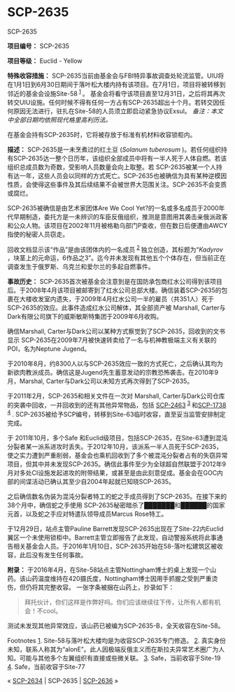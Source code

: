 # SCP-2635
                        




SCP-2635



**项目编号：** SCP-2635

**项目等级：** Euclid - Yellow

**特殊收容措施：** SCP-2635当前由基金会与FBI特异事故调查处轮流监管。UIU将在1月1日到6月30日期间于落叶松大楼内持有该项目。在7月1日，项目将被转移到邻近的基金会设施Site-58<sup class='footnoteref'>
 <a shape='rect' class='footnoteref' id='footnoteref-1' href='javascript:;' onclick='WIKIDOT.page.utils.scrollToReference(&apos;footnote-1&apos;)'>1</a>
</sup>。 基金会将看守该项目直至12月31日，之后将其再次转交UIU设施。任何时候不得有任何一方占有SCP-2635超出十个月。若转交因任何原因无法进行，驻扎在Site-58的人员须立即启动紧急协议Exsul。 *备注：本文中全部日期均依照现代格里高利历法。* 

在基金会持有SCP-2635时，它将被存放于标准有机材料收容锁柜内。

**描述：** SCP-2635是一未烹煮过的红土豆 (*Solanum tuberosum* )。若任何组织持有SCP-2635达一整个日历年，该组织全部成员中将有一半人死于人体自燃。若该组织总成员数为奇数，受影响人员数量会向上取整。若 SCP-2635被某一个人持有达一年，这些人员会以同样的方式死亡。SCP-2635也被确信为具有某种逆模因性质，会使得这些事件及其后续结果不会被世界大范围关注。SCP-2635不会变质或腐烂。

SCP-2635被确信是由艺术家团体Are We Cool Yet?的一名或多名成员于2000年代早期制造，委托方是一未辨识的车臣反俄组织，推测是意图用其袭击亲俄派政客和公众人物。该项目在2002年11月被格勒乌部门P查收，但在数日后便遭由AWCY指使的秘密人员窃走。

回收文档显示该“作品”是由该团体内的一名成员<sup class='footnoteref'>
 <a shape='rect' class='footnoteref' id='footnoteref-2' href='javascript:;' onclick='WIKIDOT.page.utils.scrollToReference(&apos;footnote-2&apos;)'>2</a>
</sup> 独立创造，其标题为“*Kadyrov* ，块茎上的元命运，6作品之3”。迄今并未发现有其他五个个体存在，但当前正在调查发生于俄罗斯、乌克兰和爱尔兰的多起自燃事件。

**事故历史：**  SCP-2635首次被基金会注意到是在国防承包商红水公司得到该项目后。于2008年4月该项目被邮寄到了红水公司总部大楼。确信装着SCP-2635的包裹在大楼收发室内遗失，于2009年4月红水公司一半的雇员（共351人）死于SCP-2635的效应。此事件造成红水公司解体，其全部资产被 Marshall, Carter与Dark有限公司旗下的威斯敏斯特集团于2009年6月收购。

确信Marshall, Carter与Dark公司以某种方式察觉到了SCP-2635，回收到的文书显示 SCP-2635在2009年7月被快速转卖给了一名与机神教极端主义有关联的POI，名为Neptune Jugend。

于2010年8月，约8300人以与SCP-2635效应一致的方式死亡，之后确认其均为新欲肉教派成员。确信这是Jugend先生蓄意发动的宗教恐怖袭击。在2010年9月，Marshal, Carter与Dark公司以未知方式再次得到了SCP-2635。

于2011年2月，SCP-2635和相关文件在一次对 Marshall, Carter与Dark公司仓库的突袭中回收，一并回收到的还有其他异常物品，包括 <a shape='rect' class='newpage' href='/scp-2463'>SCP-2463</a><sup class='footnoteref'>
 <a shape='rect' class='footnoteref' id='footnoteref-3' href='javascript:;' onclick='WIKIDOT.page.utils.scrollToReference(&apos;footnote-3&apos;)'>3</a>
</sup>和[SCP-1738](/scp-1738)<sup class='footnoteref'>
 <a shape='rect' class='footnoteref' id='footnoteref-4' href='javascript:;' onclick='WIKIDOT.page.utils.scrollToReference(&apos;footnote-4&apos;)'>4</a>
</sup>. SCP-2635被给予SCP编号，转移到Site-63临时收容，直至妥当监管安排制定完成。

于 2011年10月，多个Safe 和Euclid级项目，包括SCP-2635，在Site-63遭到混沌分裂者某一派系进攻时丢失。于2012年10月，该派系一半人员死于SCP-2635，使之实力遭到严重削弱，基金会也乘机回收到了多个被混沌分裂者占有的失窃异常项目，但其中并未发现SCP-2635。确信此事件至少为全球超自然联盟于2012年9月对多处CI设施发起进攻的附带结果，或甚至是由此刻意促成。基金会在GOC内部的间谍活动已确认其至少自2004年起就已知晓SCP-2635。

之后确信数名伪装为混沌分裂者特工的蛇之手成员得到了SCP-2635。在接下来的38个月中，确信蛇之手使用 SCP-2635秘密暗杀了███████和██████的国家元首，以及蛇之手应对特遣队领导成员Marcus Rose特工。

于12月29日，站点主管Pauline Barrett发现SCP-2635出现在了Site-22内Euclid翼区一个未使用锁柜中。Barrett主管立即报告了此发现，自动警报系统将此事通告相关基金会人员。于2016年1月10日，SCP-2635开始在58-落叶松建筑区被收容，此后没有发生任何事故。

**附录：** 于2016年4月，在Site-58站点主管Nottingham博士的桌上发现一个山药。该山药温度维持在420摄氏度，Nottingham博士因用手抓握之受到严重烫伤，但仍将其完整收容。 一张字条被捆在山药上，抄录如下：


> 拜托伙计，你们这样是作弊好吗。你们应该继续往下传，让所有人都有机会！不cool。
> 

测试未发现其他异常效应，该山药已被编为SCP-2635-B，全天收容在Site-58。


Footnotes
<a shape='rect' href='javascript:;' onclick='WIKIDOT.page.utils.scrollToReference(&apos;footnoteref-1&apos;)'>1</a>. Site-58与落叶松大楼均是为收容SCP-2635专门修造。
<a shape='rect' href='javascript:;' onclick='WIKIDOT.page.utils.scrollToReference(&apos;footnoteref-2&apos;)'>2</a>. 真实身份未知，联系人称其为“alonE”。此人因极端反俄主义而在斯拉夫异常艺术圈广为人知。可能与其他多个左翼组织有直接或些微关联。
<a shape='rect' href='javascript:;' onclick='WIKIDOT.page.utils.scrollToReference(&apos;footnoteref-3&apos;)'>3</a>. Safe，当前收容于Site-19
<a shape='rect' href='javascript:;' onclick='WIKIDOT.page.utils.scrollToReference(&apos;footnoteref-4&apos;)'>4</a>. Safe，当前收容于Site-77



« [SCP-2634](/scp-2634) | SCP-2635 | [SCP-2636](/scp-2636) »





                    